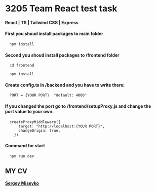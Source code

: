 <h1 class="code-line" data-line-start=0 data-line-end=1 ><a id="Test_project_Transactions_Summary_Page__List_Page_0"></a>3205 Team React test task</h1>
<h4 class="code-line" data-line-start=1 data-line-end=2 ><a id="ReactTSTailwind_CSS_1"></a>React | TS | Tailwind CSS | Express </h4>


#### First you shoud install packages to main folder
```command
  npm install
```

#### Second you shoud install packages to /frontend folder

```command
  cd frontend
```
```command
  npm install
```
#### Create config.ts in /backend and you have to write there:
```command
  PORT = {YOUR PORT}  "default: 4000"
```
#### If you changed the port go to /frontend/setupProxy.js and change the port value to your own.
```command
  createProxyMiddleware({
      target: "http://localhost:{YOUR PORT}",
      changeOrigin: true,
    })
```
#### Command for start

```command
  npm run dev
```

<!-- <h2 class="code-line" data-line-start=6 data-line-end=7 ><a id="Live_Demo_6"></a>Live Demo</h2>
<!-- <p class="has-line-data" data-line-start="7" data-line-end="8"><strong><a href="https://transactions-test-project.vercel.app/">Live on Vercel</a></strong></p> -->
<!-- <h2 class="code-line" data-line-start=10 data-line-end=11 ><a id="Terms_of_Reference_10"></a>Terms of Reference</h2> -->
<h2 class="code-line" data-line-start=13 data-line-end=14 ><a id="MY_CV_13"></a>MY CV</h2> 
<p class="has-line-data" data-line-start="14" data-line-end="15"><strong><a href="https://hh.ru/resume/7dadfb19ff0b54e64b0039ed1f563859774345">Sergey Miseyko</a></strong></p>
